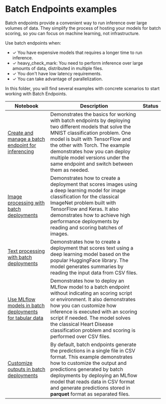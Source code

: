 # Batch Endpoints examples

Batch endpoints provide a convenient way to run inference over large volumes of data. They simplify the process of hosting your models for batch scoring, so you can focus on machine learning, not infrastructure. 

Use batch endpoints when:

- &check; You have expensive models that requires a longer time to run inference.
- &check; heavy_check_mark: You need to perform inference over large amounts of data, distributed in multiple files.
- &check; You don't have low latency requirements.
- &check; You can take advantage of parallelization.

In this folder, you will find several examples with concrete scenarios to start working with Batch Endpoints.


Notebook | Description                    | Status  
---------|--------------------------------|---------
[Create and manage a batch endpoint for inferencing](mnist-batch.ipynb) | Demonstrates the basics for working with batch endpoints by deploying two different models that solve the MNIST classification problem. One model is built with TensorFlow and the other with Torch. The example demonstrates how you can deploy multiple model versions under the same endpoint and switch between them as needed. |
[Image processing with batch deployments](imagenet-classifier-batch.ipynb) | Demonstrates how to create a deployment that scores images using a deep learning model for image classification for the classical ImageNet problem built with TensorFlow and Keras. It also demonstrates how to achieve high performance deployments by reading and scoring batches of images. |
[Text processing with batch deployments](text-summarization-batch.ipynb) | Demonstrates how to create a deployment that scores text using a deep learning model based on the popular HuggingFace library. The model generates summaries by reading the input data from CSV files. |
[Use MLflow models in batch deployments for tabular data](mlflow-for-batch-tabular.ipynb) | Demonstrates how to deploy an MLflow model to a batch endpoint without indicating an scoring script or environment. It also demonstrates how you can customize how inference is executed with an scoring script if needed. The model solves the classical Heart Disease classification problem and scoring is performed over CSV files. |
[Customize outputs in batch deployments](custom-output-batch.ipynb) | By default, batch endpoints generate the predictions in a single file in CSV format. This example demonstrates how to customize the output and predictions generated by batch deployments by deploying an MLflow model that reads data in CSV format and generate predictions stored in __parquet__ format as separated files. | 
